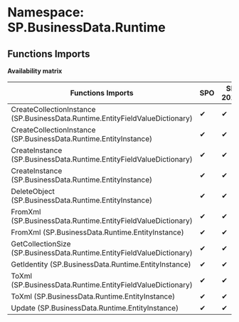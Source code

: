 # Namespace: SP.BusinessData.Runtime

## Functions Imports

**Availability matrix**

Functions Imports | SPO | SP 2019 | SP 2016 | SP 2013
----------|-----|---------|---------|--------
CreateCollectionInstance (SP.BusinessData.Runtime.EntityFieldValueDictionary) | ✔ | ✔ | ✔ | ✔
CreateCollectionInstance (SP.BusinessData.Runtime.EntityInstance) | ✔ | ✔ | ✔ | ✔
CreateInstance (SP.BusinessData.Runtime.EntityFieldValueDictionary) | ✔ | ✔ | ✔ | ✔
CreateInstance (SP.BusinessData.Runtime.EntityInstance) | ✔ | ✔ | ✔ | ✔
DeleteObject (SP.BusinessData.Runtime.EntityInstance) | ✔ | ✔ | ✔ | ✔
FromXml (SP.BusinessData.Runtime.EntityFieldValueDictionary) | ✔ | ✔ | ✔ | ✔
FromXml (SP.BusinessData.Runtime.EntityInstance) | ✔ | ✔ | ✔ | ✔
GetCollectionSize (SP.BusinessData.Runtime.EntityFieldValueDictionary) | ✔ | ✔ | ✔ | ✔
GetIdentity (SP.BusinessData.Runtime.EntityInstance) | ✔ | ✔ | ✔ | ✔
ToXml (SP.BusinessData.Runtime.EntityFieldValueDictionary) | ✔ | ✔ | ✔ | ✔
ToXml (SP.BusinessData.Runtime.EntityInstance) | ✔ | ✔ | ✔ | ✔
Update (SP.BusinessData.Runtime.EntityInstance) | ✔ | ✔ | ✔ | ✔
